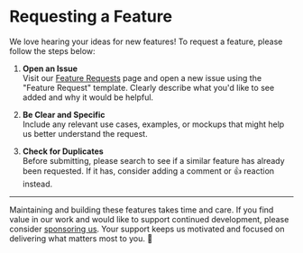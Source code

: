 # Requesting a Feature

We love hearing your ideas for new features! To request a feature, please follow the steps below:

1. **Open an Issue**  
   Visit our [Feature Requests](https://github.com/digreatbrian/duck/issues) page and open a new issue using the "Feature Request" template. Clearly describe what you'd like to see added and why it would be helpful.

2. **Be Clear and Specific**  
   Include any relevant use cases, examples, or mockups that might help us better understand the request.

3. **Check for Duplicates**  
   Before submitting, please search to see if a similar feature has already been requested. If it has, consider adding a comment or 👍 reaction instead.

---

Maintaining and building these features takes time and care. If you find value in our work and would like to support continued development, please consider [sponsoring us](https://duckframework.xyz/sponsorship). Your support keeps us motivated and focused on delivering what matters most to you. 💚
